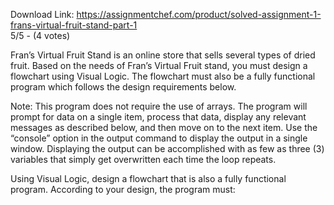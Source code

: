 Download Link: https://assignmentchef.com/product/solved-assignment-1-frans-virtual-fruit-stand-part-1
<br>
5/5 - (4 votes)

Fran’s Virtual Fruit Stand is an online store that sells several types of dried fruit. Based on the needs of Fran’s Virtual Fruit stand, you must design a flowchart using Visual Logic. The flowchart must also be a fully functional program which follows the design requirements below.



Note: This program does not require the use of arrays. The program will prompt for data on a single item, process that data, display any relevant messages as described below, and then move on to the next item. Use the “console” option in the output command to display the output in a single window. Displaying the output can be accomplished with as few as three (3) variables that simply get overwritten each time the loop repeats.

Using Visual Logic, design a flowchart that is also a fully functional program. According to your design, the program must: